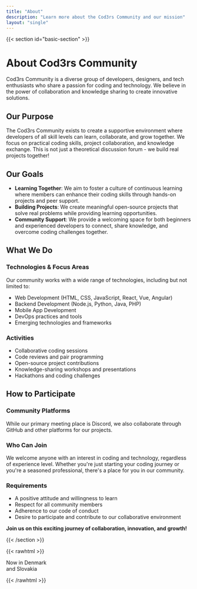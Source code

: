 ```yaml
---
title: "About"
description: "Learn more about the Cod3rs Community and our mission"
layout: "single"
---
```


{{< section id="basic-section" >}}

# About Cod3rs Community

Cod3rs Community is a diverse group of developers, designers, and tech enthusiasts who share a passion for coding and technology. 
We believe in the power of collaboration and knowledge sharing to create innovative solutions.

## Our Purpose

The Cod3rs Community exists to create a supportive environment where developers of all skill levels can learn, collaborate, and grow together. We focus on practical coding skills, project collaboration, and knowledge exchange. This is not just a theoretical discussion forum - we build real projects together!

## Our Goals

- **Learning Together**: We aim to foster a culture of continuous learning where members can enhance their coding skills through hands-on projects and peer support.
- **Building Projects**: We create meaningful open-source projects that solve real problems while providing learning opportunities.
- **Community Support**: We provide a welcoming space for both beginners and experienced developers to connect, share knowledge, and overcome coding challenges together.

## What We Do

### Technologies & Focus Areas
Our community works with a wide range of technologies, including but not limited to:
- Web Development (HTML, CSS, JavaScript, React, Vue, Angular)
- Backend Development (Node.js, Python, Java, PHP)
- Mobile App Development
- DevOps practices and tools
- Emerging technologies and frameworks

### Activities
- Collaborative coding sessions
- Code reviews and pair programming
- Open-source project contributions
- Knowledge-sharing workshops and presentations
- Hackathons and coding challenges

## How to Participate

### Community Platforms
While our primary meeting place is Discord, we also collaborate through GitHub and other platforms for our projects.

### Who Can Join
We welcome anyone with an interest in coding and technology, regardless of experience level. Whether you're just starting your coding journey or you're a seasoned professional, there's a place for you in our community.

### Requirements
- A positive attitude and willingness to learn
- Respect for all community members
- Adherence to our code of conduct
- Desire to participate and contribute to our collaborative environment

**Join us on this exciting journey of collaboration, innovation, and growth!**

{{< /section >}}

{{< rawhtml >}}
</div>

<div class="position-relative w-100 m-0">
    <div class="position-absolute m-5 px-3 rubik-mono-one-regular" style="z-index: 10">
        <p class="responsive-text">
            <span class="stroke-text">Now in</span>
            <span class="accent-color">Denmark</span><br>
            <span class="stroke-text">and</span> <span class="accent-color">Slovakia</span>
        </p>
    </div>
    <div id="chartdiv"></div>
</div>

<script src="https://cdn.amcharts.com/lib/5/index.js"></script>
<script src="https://cdn.amcharts.com/lib/5/map.js"></script>
<script src="https://cdn.amcharts.com/lib/5/geodata/worldLow.js"></script>
<script src="https://cdn.amcharts.com/lib/5/themes/Animated.js"></script>

<script>
    function spinSVG() {
        const svg = document.getElementById('spinning-svg');
        svg.style.transform = 'rotate(0deg)';
        svg.style.transition = 'transform 1s ease-in-out';
        
        setTimeout(() => {
            svg.style.transform = 'rotate(360deg)';
        }, 50);
    }
    var root = am5.Root.new("chartdiv");

    root.setThemes([
        am5themes_Animated.new(root)
    ]);

    var chart = root.container.children.push(am5map.MapChart.new(root, {
        panX: false,
        panY: false,
        wheelX: "none",
        wheelY: "none",
        projection: am5map.geoOrthographic(),
        paddingBottom: 20,
        paddingTop: 20,
        paddingLeft: 20,
        paddingRight: 20,
        rotationX: -10,
        rotationY: -55,
        zoomLevel: 7,
        maxZoomLevel: 7,
        minZoomLevel: 7
    }));

    var polygonSeries = chart.series.push(am5map.MapPolygonSeries.new(root, {
        geoJSON: am5geodata_worldLow 
    }));

    polygonSeries.mapPolygons.template.setAll({
        toggleKey: "active",
        interactive: true,
        fill: am5.color("#212121"),
        stroke: am5.color("#755AFB")
    });

    polygonSeries.mapPolygons.template.states.create("hover", {
        fill: am5.color("#755AFB")
    });
    
    polygonSeries.mapPolygons.template.states.create("active", {
        fill: am5.color("#755AFB")
    });

    var backgroundSeries = chart.series.push(am5map.MapPolygonSeries.new(root, {}));
    backgroundSeries.mapPolygons.template.setAll({
        fill: am5.color("#000000"),
        fillOpacity: 0.1,
        strokeOpacity: 0
    });

    backgroundSeries.data.push({
        geometry: am5map.getGeoRectangle(90, 180, -90, -180)
    });

    var graticuleSeries = chart.series.unshift(
        am5map.GraticuleSeries.new(root, {
            step: 10
        })
    );

    graticuleSeries.mapLines.template.set("strokeOpacity", 0.1);
    
    var alwaysActiveCountries = ["DK", "SK"]; // Denmark and Slovakia
    var previousPolygon;

    polygonSeries.mapPolygons.template.adapters.add("tooltipText", function(_, target) {
        const id = target.dataItem?.get("id");
        return (alwaysActiveCountries.includes(id)) ? "{name}" : "";
    });

    polygonSeries.mapPolygons.template.on("active", function(active, target) {
        const id = target.dataItem.get("id");

        if (alwaysActiveCountries.includes(id)) {
            target.set("active", true);
            return;
        } else target.set("active", false);
        
        if (alwaysActiveCountries.includes(id)) 
            previousPolygon = target;
    });

    function selectCountry(id) {
        var dataItem = polygonSeries.getDataItemById(id);
        var target = dataItem.get("mapPolygon");
        if (target) {
            var centroid = target.geoCentroid();
            if (centroid) {
                chart.animate({ key: "rotationX", to: -centroid.longitude, duration: 1500, easing: am5.ease.inOut(am5.ease.cubic) });
                chart.animate({ key: "rotationY", to: -centroid.latitude, duration: 1500, easing: am5.ease.inOut(am5.ease.cubic) });
            }
        }
    }

    polygonSeries.events.on("datavalidated", function () {
        alwaysActiveCountries.forEach((countryId) => {
            const dataItem = polygonSeries.getDataItemById(countryId);
            if (dataItem) {
                const polygon = dataItem.get("mapPolygon");
                if (polygon) {
                    polygon.set("active", true);
                    polygon.states.lookup("active").apply();
                }
            }
        });
    });
    chart.appear(1000, 100);
</script>

{{< /rawhtml >}}
